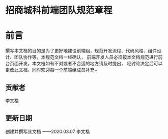 # 招商城科前端团队规范章程

# 前言

撰写本文档的目的是为了更好地建设前端组，规范开发流程、代码风格、组件设计、团队协作等。本规范文档一经确认， 前端开发人员必须按本文档规范进行前台页面开发。本文档如有不对或者不合适的地方请及时提出， 经讨论决定后可以更改此文档，同时欢迎每一个前端组成员补充~

## 贡献者

李文楷

## 更新日期

创建并撰写此文档  ——2020.03.07 李文楷
